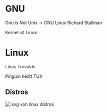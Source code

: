 # GNU
Gnu is Not Unix  -> GNU Linux
Richard Stallman

Kernel ist Linux

# Linux
Linus Torvalds

Pinguin heißt TUX

## Distros
![.svg von linux distros](Linux_Distribution_Timeline.svg)


